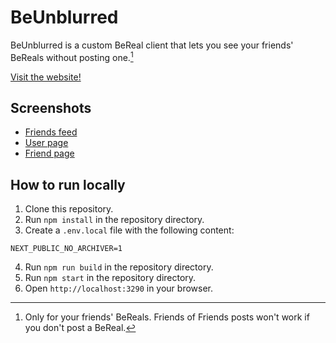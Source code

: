 # BeUnblurred

BeUnblurred is a custom BeReal client that lets you see your friends' BeReals without posting one.[^1]

[Visit the website!](https://www.beunblurred.co/)

## Screenshots

- [Friends feed](https://i.marco.win/Screenshot_20240225-100637.png)
- [User page](https://i.marco.win/Screenshot_20240225-100631.png)
- [Friend page](https://i.marco.win/Screenshot_20240225-101532.png)

## How to run locally

1. Clone this repository.
2. Run `npm install` in the repository directory.
3. Create a `.env.local` file with the following content:
```env
NEXT_PUBLIC_NO_ARCHIVER=1
```
4. Run `npm run build` in the repository directory.
5. Run `npm start` in the repository directory.
6. Open `http://localhost:3290` in your browser.

[^1]: Only for your friends' BeReals. Friends of Friends posts won't work if you don't post a BeReal.
